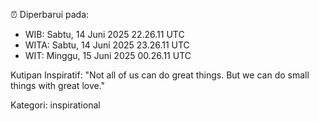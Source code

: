 ⏰ Diperbarui pada:
- WIB: Sabtu, 14 Juni 2025 22.26.11 UTC
- WITA: Sabtu, 14 Juni 2025 23.26.11 UTC
- WIT: Minggu, 15 Juni 2025 00.26.11 UTC

Kutipan Inspiratif:
"Not all of us can do great things. But we can do small things with great love."


Kategori: inspirational

